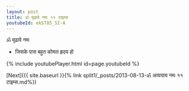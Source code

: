 ```yaml
---
layout: post
title: ॐ मृढ़ावे नमः ११ टाइम्स
youtubeId: ekST85_5I-A
---
```

 
 
 ॐ मृढ़ावे नमः  
 
 -  जिसके पास बहुत कोमल हृदय हो 
 
  
 
  
 
 
 
 
 
 


{% include youtubePlayer.html id=page.youtubeId %}
 
[Next]({{ site.baseurl }}{% link  split1/_posts/2013-08-13-ॐ अव्ययाय नमः ११ टाइम्स.md%})
 
